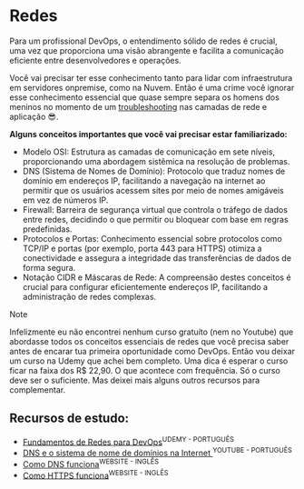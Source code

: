 # Redes 
Para um profissional DevOps, o entendimento sólido de redes é crucial, uma vez que proporciona uma visão abrangente e facilita a comunicação eficiente entre desenvolvedores e operações. 

Você vai precisar ter esse conhecimento tanto para lidar com infraestrutura em servidores onpremise, como na Nuvem. Então é uma crime você ignorar esse conhecimento essencial que quase sempre separa os homens dos meninos no momento de um [troubleshooting](https://pt.wikipedia.org/wiki/Troubleshooting) nas camadas de rede e aplicação 😎.


**Alguns conceitos importantes que você vai precisar estar familiarizado:**

- Modelo OSI: Estrutura as camadas de comunicação em sete níveis, proporcionando uma abordagem sistêmica na resolução de problemas.
- DNS (Sistema de Nomes de Domínio): Protocolo que traduz nomes de domínio em endereços IP, facilitando a navegação na internet ao permitir que os usuários acessem sites por meio de nomes amigáveis em vez de números IP.
- Firewall: Barreira de segurança virtual que controla o tráfego de dados entre redes, decidindo o que permitir ou bloquear com base em regras predefinidas.
- Protocolos e Portas: Conhecimento essencial sobre protocolos como TCP/IP e portas (por exemplo, porta 443 para HTTPS) otimiza a conectividade e assegura a integridade das transferências de dados de forma segura.
- Notação CIDR e Máscaras de Rede: A compreensão destes conceitos é crucial para configurar eficientemente endereços IP, facilitando a administração de redes complexas.


> [!NOTE]
> Infelizmente eu não encontrei nenhum curso gratuíto (nem no Youtube) que abordasse todos os conceitos essenciais de redes que você precisa saber antes de encarar tua primeira oportunidade como DevOps. Então vou deixar um curso na Udemy que achei bem completo. Uma dica é esperar o curso ficar na faixa dos R$ 22,90. O que acontece com frequência. 
Só o curso deve ser o suficiente. Mas deixei mais alguns outros recursos para complementar.

## Recursos de estudo:
- [Fundamentos de Redes para DevOps](https://www.udemy.com/course/fundamentos-de-redes-para-devops/)<sup>UDEMY - PORTUGUÊS</sup>
- [DNS e o sistema de nome de domínios na Internet
](https://www.youtube.com/watch?v=cN4A-nL2Nss&ab_channel=Dicion%C3%A1riodeInform%C3%A1tica)<sup>YOUTUBE - PORTUGUÊS</sup>
- [Como DNS funciona](https://howdns.works/ep1/)<sup>WEBSITE - INGLÊS</sup>
- [Como HTTPS funciona](https://howhttps.works/episodes/)<sup>WEBSITE - INGLÊS</sup>